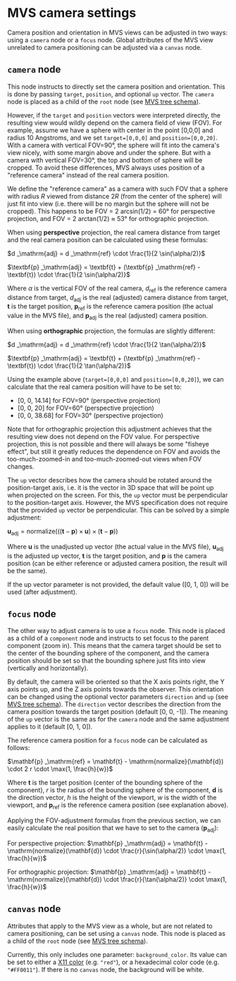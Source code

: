 # MVS camera settings

Camera position and orientation in MVS views can be adjusted in two ways: using a `camera` node or a `focus` node. Global attributes of the MVS view unrelated to camera positioning can be adjusted via a `canvas` node.

## `camera` node

This node instructs to directly set the camera position and orientation. This is done by passing `target`, `position`, and optional `up` vector. The `camera` node is placed as a child of the `root` node (see [MVS tree schema](./mvs-tree-schema.md)).

However, if the `target` and `position` vectors were interpreted directly, the resulting view would wildly depend on the camera field of view (FOV). For example, assume we have a sphere with center in the point [0,0,0] and radius 10 Angstroms, and we set `target=[0,0,0]` and `position=[0,0,20]`. With a camera with vertical FOV=90&deg;, the sphere will fit into the camera's view nicely, with some margin above and under the sphere. But with a camera with vertical FOV=30&deg;, the top and bottom of sphere will be cropped. To avoid these differences, MVS always uses position of a "reference camera" instead of the real camera position.

We define the "reference camera" as a camera with such FOV that a sphere with radius *R* viewed from distance 2*R* (from the center of the sphere) will just fit into view (i.e. there will be no margin but the sphere will not be cropped). This happens to be FOV = 2 arcsin(1/2) = 60&deg; for perspective projection, and FOV = 2 arctan(1/2) &approx; 53&deg; for orthographic projection.


When using **perspective** projection, the real camera distance from target and the real camera position can be calculated using these formulas:

$d _\mathrm{adj} = d _\mathrm{ref} \cdot \frac{1}{2 \sin(\alpha/2)}$

$\textbf{p} _\mathrm{adj} = \textbf{t} + (\textbf{p} _\mathrm{ref} - \textbf{t}) \cdot \frac{1}{2 \sin(\alpha/2)}$

Where $\alpha$ is the vertical FOV of the real camera, $d _\mathrm{ref}$ is the reference camera distance from target, $d _\mathrm{adj}$ is the real (adjusted) camera distance from target, $\textbf{t}$ is the target position, $\textbf{p} _\mathrm{ref}$ is the reference camera position (the actual value in the MVS file), and $\textbf{p} _\mathrm{adj}$ is the real (adjusted) camera position.

When using **orthographic** projection, the formulas are slightly different:

$d _\mathrm{adj} = d _\mathrm{ref} \cdot \frac{1}{2 \tan(\alpha/2)}$

$\textbf{p} _\mathrm{adj} = \textbf{t} + (\textbf{p} _\mathrm{ref} - \textbf{t}) \cdot \frac{1}{2 \tan(\alpha/2)}$


Using the example above (`target=[0,0,0]` and `position=[0,0,20]`), we can calculate that the real camera position will have to be set to:

- [0, 0, 14.14] for FOV=90&deg; (perspective projection)
- [0, 0, 20] for FOV=60&deg; (perspective projection)
- [0, 0, 38.68] for FOV=30&deg; (perspective projection)

Note that for orthographic projection this adjustment achieves that the resulting view does not depend on the FOV value. For perspective projection, this is not possible and there will always be some "fisheye effect", but still it greatly reduces the dependence on FOV and avoids the too-much-zoomed-in and too-much-zoomed-out views when FOV changes.


The `up` vector describes how the camera should be rotated around the position-target axis, i.e. it is the vector in 3D space that will be point up when projected on the screen. For this, the `up` vector must be perpendicular to the position-target axis. However, the MVS specification does not require that the provided `up` vector be perpendicular. This can be solved by a simple adjustment:

$\mathbf{u} _\mathrm{adj} = \mathrm{normalize} ( ((\mathbf{t}-\mathbf{p}) \times \mathbf{u}) \times (\mathbf{t}-\mathbf{p}) )$

Where $\mathbf{u}$ is the unadjusted up vector (the actual value in the MVS file), $\mathbf{u} _\mathrm{adj}$ is the adjusted up vector, $\textbf{t}$ is the target position, and $\textbf{p}$ is the camera position (can be either reference or adjusted camera position, the result will be the same).

If the up vector parameter is not provided, the default value ([0, 1, 0]) will be used (after adjustment).


## `focus` node

The other way to adjust camera is to use a `focus` node. This node is placed as a child of a `component` node and instructs to set focus to the parent component (zoom in). This means that the camera target should be set to the center of the bounding sphere of the component, and the camera position should be set so that the bounding sphere just fits into view (vertically and horizontally).

By default, the camera will be oriented so that the X axis points right, the Y axis points up, and the Z axis points towards the observer. This orientation can be changed using the optional vector parameters `direction` and `up` (see [MVS tree schema](./mvs-tree-schema.md)). The `direction` vector describes the direction from the camera position towards the target position (default [0, 0, -1]). The meaning of the `up` vector is the same as for the `camera` node and the same adjustment applies to it (default [0, 1, 0]).



The reference camera position for a `focus` node can be calculated as follows:

$\mathbf{p} _\mathrm{ref} = \mathbf{t} - \mathrm{normalize}(\mathbf{d}) \cdot 2 r \cdot \max(1, \frac{h}{w})$

Where $\textbf{t}$ is the target position (center of the bounding sphere of the component), $r$ is the radius of the bounding sphere of the component, $\textbf{d}$ is the direction vector, $h$ is the height of the viewport, $w$ is the width of the viewport, and $\textbf{p} _\mathrm{ref}$ is the reference camera position (see explanation above).

Applying the FOV-adjustment formulas from the previous section, we can easily calculate the real position that we have to set to the camera ($\textbf{p} _\mathrm{adj}$):

For perspective projection: $\mathbf{p} _\mathrm{adj} = \mathbf{t} - \mathrm{normalize}(\mathbf{d}) \cdot \frac{r}{\sin(\alpha/2)} \cdot \max(1, \frac{h}{w})$

For orthographic projection: $\mathbf{p} _\mathrm{adj} = \mathbf{t} - \mathrm{normalize}(\mathbf{d}) \cdot \frac{r}{\tan(\alpha/2)} \cdot \max(1, \frac{h}{w})$

## `canvas` node

Attributes that apply to the MVS view as a whole, but are not related to camera positioning, can be set using a `canvas` node. This node is placed as a child of the `root` node (see [MVS tree schema](./mvs-tree-schema.md)).

Currently, this only includes one parameter: `background_color`. Its value can be set to either a [X11 color](http://www.w3.org/TR/css3-color/#svg-color) (e.g. `"red"`), or a hexadecimal color code (e.g. `"#FF0011"`). If there is no `canvas` node, the background will be white.
